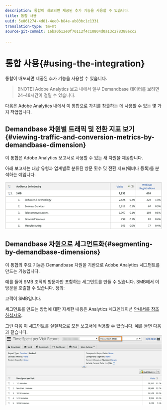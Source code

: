 ```yaml
---
description: 통합이 배포되면 제공된 추가 기능을 사용할 수 있습니다.
title: 통합 사용
uuid: 5e861274-4d81-4ee0-b84e-ab83bc1c1331
translation-type: tm+mt
source-git-commit: 16ba0b12e0f70112f4c10804d0a13c278388ecc2

---
```



# 통합 사용{#using-the-integration}

통합이 배포되면 제공된 추가 기능을 사용할 수 있습니다.

> [!NOTE] Adobe Analytics 보고 내에서 일부 Demandbase 데이터를 보려면 24-48시간이 걸릴 수 있습니다.

다음은 Adobe Analytics 내에서 이 통합으로 가치를 창출하는 데 사용할 수 있는 몇 가지 작업입니다.

## Demandbase 차원별 트래픽 및 전환 지표 보기{#viewing-traffic-and-conversion-metrics-by-demandbase-dimension}

이 통합은 Adobe Analytics 보고서로 사용할 수 있는 새 차원을 제공합니다.

아래 보고서는 대상 유형과 업계별로 분류된 방문 횟수 및 전환 지표(웨비나 등록)를 분석하는 예입니다.

![](assets/metrics_db_dimensions.png)

## Demandbase 차원으로 세그먼트화{#segmenting-by-demandbase-dimensions}

이 통합의 주요 기능은 Demandbase 차원을 기반으로 Adobe Analytics 세그먼트를 만드는 기능입니다.

예를 들어 SMB 조직의 방문자만 포함하는 세그먼트를 만들 수 있습니다. SMB에서 이 방문을 호출할 수 있습니다. 정의:

고객이 SMB입니다.

세그먼트를 만드는 방법에 대한 자세한 내용은 Analytics 세그멘테이션 [안내서를 참조하십시오](https://marketing.adobe.com/resources/help/en_US/analytics/segment/).

그런 다음 이 세그먼트를 실질적으로 모든 보고서에 적용할 수 있습니다. 예를 들면 다음과 같습니다. ![](assets/segment_applied_report.png)
